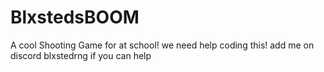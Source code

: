 # BlxstedsBOOM
A cool Shooting Game for at school!
we need help coding this! add me on discord blxstedrng if you can help
